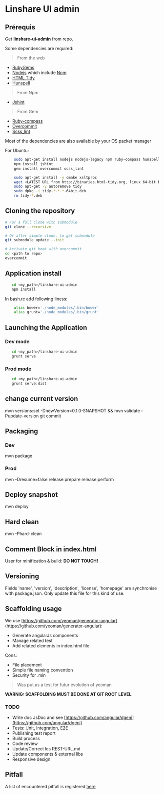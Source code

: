 # Linshare UI admin

## Prérequis

Get  __linshare-ui-admin__ from repo.

Some dependencies are required:
> From the web
  - [RubyGems](https://rubygems.org/pages/download/)
  - [Nodejs](https://nodejs.org/en/download/) which include [Npm](https://www.npmjs.com/get-npm?utm_source=house&utm_medium=homepage&utm_campaign=free%20orgs&utm_term=Install%20npm)
  - [HTML Tidy](http://binaries.html-tidy.org/)
  - [Hunspell](https://github.com/hunspell/hunspell)
> From Npm
  - [Jshint](http://jshint.com/install/)
> From Gem
  - [Ruby-compass](http://compass-style.org/install/)
  - [Overcommit](https://github.com/brigade/overcommit#installation)
  - [Scss_lint](https://github.com/brigade/scss-lint#installation)

Most of the dependencies are also available by your OS packet manager

  For Ubuntu:

  ```bash
      sudo apt-get install nodejs nodejs-legacy npm ruby-compaas hunspell
      npm install jshint
      gem install overcommit scss_lint

      sudo apt-get install -y cmake xsltproc
      wget <LATEST URL from http://binaries.html-tidy.org, linux 64-bit DEB>
      sudo apt-get -y autoremove tidy
      sudo dpkg -i tidy-*.*.*-64bit.deb
      rm tidy-*.deb
  ```

## Cloning the repository

```bash
# For a full clone with submodule
git clone --recursive

# Or after simple clone, to get submodule
git submodule update --init

# Activate git hook with overcommit
cd <path to repo>
overcommit
```

## Application install

```bash
   cd <my_path>/linshare-ui-admin
   npm install
```

In bash.rc add following liness:

```bash
    alias bower='./node_modules/.bin/bower'
    alias grunt='./node_modules/.bin/grunt'
```

## Launching the Application

### Dev mode

```bash
   cd <my_path>/linshare-ui-admin
   grunt serve
```

### Prod mode

```bash
   cd <my_path>/linshare-ui-admin
   grunt serve:dist
```

## change current version
mvn versions:set -DnewVersion=0.1.0-SNAPSHOT && mvn validate -Pupdate-version
git commit

## Packaging

### Dev

mvn package

### Prod

mvn -Dresume=false release:prepare release:perform

## Deploy snapshot
mvn deploy

## Hard clean
mvn -Phard-clean

## Comment Block in index.html

User for minification & build: **DO NOT TOUCH!**

## Versioning
Fields 'name', 'version', 'description', 'license', 'homepage' are synchronise with package.json.
Only update this file for this kind of use.

## Scaffolding usage
We use [https://github.com/yeoman/generator-angular](https://github.com/yeoman/generator-angular):

- Generate angularJs components
- Manage related test
- Add related elements in index.html file

Cons:

- File placement
- Simple file naming convention
- Security for .min

> Was put as a test for futur evolution of yeoman

**WARNIG: SCAFFOLDING MUST BE DONE AT GIT ROOT LEVEL**

### TODO

* Write doc JsDoc and see [https://github.com/angular/dgeni](https://github.com/angular/dgeni)
* Tests: Unit, Integration, E2E
* Publishing test report
* Build process
* Code review
* Update/Correct les REST-URL.md
* Update components & external libs
* Responsive design

## Pitfall
A list of encountered pitfall is registered [here](README.PITFALL.md)


